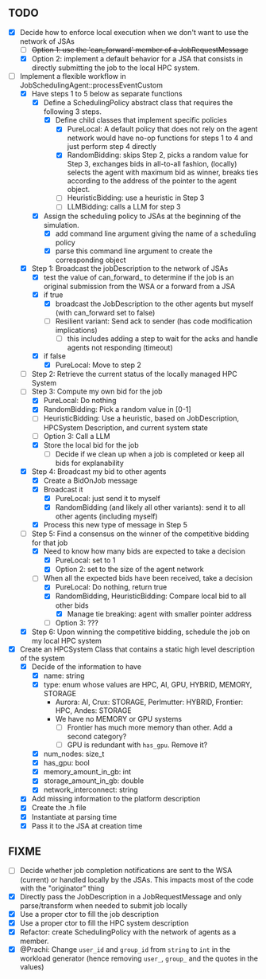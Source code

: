 ## TODO
- [x] Decide how to enforce local execution when we don't want to use the network of JSAs
  - [ ] ~~Option 1: use the 'can_forward' member of a JobRequestMessage~~
  - [x] Option 2: implement a default behavior for a JSA that consists in directly submitting the job to the local HPC system. 
- [ ] Implement a flexible workflow in JobSchedulingAgent::processEventCustom
  - [x] Have steps 1 to 5 below as separate functions
    - [x] Define a SchedulingPolicy abstract class that requires the following 3 steps.
      - [x] Define child classes that implement specific policies
        - [x] PureLocal: A default policy that does not rely on the agent network would have no-op functions for steps 1 to 4 and just perform step 4 directly
        - [x] RandomBidding: skips Step 2, picks a random value for Step 3, exchanges bids in all-to-all fashion, (locally) selects the agent with maximum bid as winner, breaks ties according to the address of the pointer to the agent object.
        - [ ] HeuristicBidding: use a heuristic in Step 3 
        - [ ] LLMBidding: calls a LLM for step 3
    - [x] Assign the scheduling policy to JSAs at the beginning of the simulation.
      - [x] add command line argument giving the name of a scheduling policy
      - [x] parse this command line argument to create the corresponding object
  - [x] Step 1: Broadcast the jobDescription to the network of JSAs
      - [x] test the value of can_forward_ to determine if the job is an original submission from the WSA or a forward from a JSA
      - [x] if true
        - [x] broadcast the JobDescription to the other agents but myself (with can_forward set to false)
        - [ ] Resilient variant: Send ack to sender (has code modification implications)
          - [ ] this includes adding a step to wait for the acks and handle agents not responding (timeout)
      - [x] if false
        - [x] PureLocal: Move to step 2
  - [ ] Step 2: Retrieve the current status of the locally managed HPC System
  - [ ] Step 3: Compute my own bid for the job
      - [x] PureLocal: Do nothing
      - [x] RandomBidding: Pick a random value in [0-1]
      - [ ] HeuristicBidding: Use a heuristic, based on JobDescription, HPCSystem Description, and current system state
      - [ ] Option 3: Call a LLM
      - [x] Store the local bid for the job
        - [ ] Decide if we clean up when a job is completed or keep all bids for explanability
  - [x] Step 4: Broadcast my bid to other agents
      - [x] Create a BidOnJob message
      - [x] Broadcast it
        - [x] PureLocal: just send it to myself
        - [x] RandomBidding (and likely all other variants): send it to all other agents (including myself)
      - [x] Process this new type of message in Step 5
  - [ ] Step 5: Find a consensus on the winner of the competitive bidding for that job
      - [x] Need to know how many bids are expected to take a decision
        - [x] PureLocal: set to 1
        - [x] Option 2: set to the size of the agent network
      - [ ] When all the expected bids have been received, take a decision
        - [x] PureLocal: Do nothing, return true
        - [x] RandomBidding, HeuristicBidding: Compare local bid to all other bids
          - [x] Manage tie breaking: agent with smaller pointer address
        - [ ] Option 3: ???
  - [x] Step 6: Upon winning the competitive bidding, schedule the job on my local HPC system
- [x] Create an HPCSystem Class that contains a static high level description of the system
  - [x] Decide of the information to have
    - [x] name: string
    - [x] type: enum whose values are HPC, AI, GPU, HYBRID, MEMORY, STORAGE
      - Aurora: AI, Crux: STORAGE, Perlmutter: HYBRID, Frontier: HPC, Andes: STORAGE
      - We have no MEMORY or GPU systems
        - [ ] Frontier has much more memory than other. Add a second category?
        - [ ] GPU is redundant with `has_gpu`. Remove it?
    - [x] num_nodes: size_t
    - [x] has_gpu: bool
    - [x] memory_amount_in_gb: int
    - [x] storage_amount_in_gb: double
    - [x] network_interconnect: string
  - [x] Add missing information to the platform description
  - [x] Create the .h file
  - [x] Instantiate at parsing time
  - [x] Pass it to the JSA at creation time

## FIXME
- [ ] Decide whether job completion notifications are sent to the WSA (current) or handled locally by the JSAs. This impacts most of the code with the "originator" thing
- [x] Directly pass the JobDescription in a JobRequestMessage and only parse/transform when needed to submit job locally
- [x] Use a proper ctor to fill the job description
- [x] Use a proper ctor to fill the HPC system description
- [x] Refactor: create SchedulingPolicy with the network of agents as a member.
- [x] @Prachi: Change `user_id` and `group_id` from `string` to `int` in the workload generator (hence removing `user_`, `group_` and the quotes in the values)
